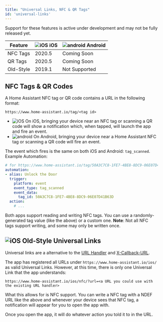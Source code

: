 ```yaml
---
title: "Universal Links, NFC & QR Tags"
id: 'universal-links'
---
```


Support for these features is active under development and may not be fully released yet.

| Feature   | ![iOS](/assets/apple.svg) iOS | ![android](/assets/android.svg) Android |
| --------- | ----------------------------- | --------------------------------------- |
| NFC Tags  | 2020.5                        | Coming Soon                             |
| QR Tags   | 2020.5                        | Coming Soon                             |
| Old-Style | 2019.1                        | Not Supported                           |

## NFC Tags & QR Codes

A Home Assistant NFC tag or QR code contains a URL in the following format:

`https://www.home-assistant.io/tag/<tag id>`

- ![iOS](/assets/apple.svg) On iOS, bringing your device near an NFC tag or scanning a QR code will show a notification which, when tapped, will launch the app and fire an event.
- ![android](/assets/android.svg) On Android, bringing your device near a Home Assistant NFC tag or scanning a QR code will fire an event.

The event which fires is the same on both iOS and Android: `tag_scanned`. Example Automation:

```yaml
# for https://www.home-assistant.io/tag/50A3C7C8-1FE7-4BE8-8DC9-06E07D41B63D
automation:
- alias: Unlock the Door
  trigger:
    platform: event
    event_type: tag_scanned
    event_data:
      tag_id: 50A3C7C8-1FE7-4BE8-8DC9-06E07D41B63D
  action:
    # ...
```

Both apps support reading and writing NFC tags. You can use a randomly-generated tag value (like the above) or a custom one. **Note**: Not all NFC tags support writing, and some may only be written once.

## ![iOS](/assets/apple.svg) Old-Style Universal Links

Universal links are a alternative to the [URL Handler](integrations/url-handler.md) and [X-Callback-URL](integrations/x-callback-url.md).

The app has registered all URLs under `https://www.home-assistant.io/ios/` as valid Universal Links. However, at this time, there is only one Universal Link that the app understands:

`https://www.home-assistant.io/ios/nfc/?url=<a URL you could use with the existing URL handler>`

What this allows for is NFC support. You can write a NFC tag with a NDEF URL like the above and whenever your device sees that NFC tag, a notification will appear for you to open the app with.

Once you open the app, it will do whatever action you told it to in the URL.

